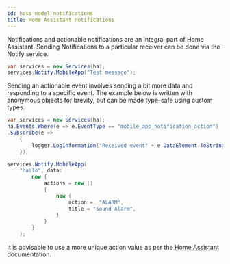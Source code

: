 ```yaml
---
id: hass_model_notifications
title: Home Assistant notifications 
---
```


Notifications and actionable notifications are an integral part of Home Assistant. Sending Notifications to a particular receiver can be done via the Notify service.

```csharp
var services = new Services(ha);
services.Notify.MobileApp("Test message");
```

Sending an actionable event involves sending a bit more data and responding to a specific event.
The example below is written with anonymous objects for brevity, but can be made type-safe using custom types.

```csharp
var services = new Services(ha);
ha.Events.Where(e => e.EventType == "mobile_app_notification_action")
.Subscribe(e => 
    {
        logger.LogInformation("Received event" + e.DataElement.ToString());
    });

services.Notify.MobileApp(
    "hallo", data:
        new {
            actions = new [] 
            {
                new {
                    action =  "ALARM",
                    title = "Sound Alarm",
                }
            }
        }
    );
```

It is advisable to use a more unique action value as per the [Home Assistant](https://companion.home-assistant.io/docs/notifications/actionable-notifications/) documentation.
